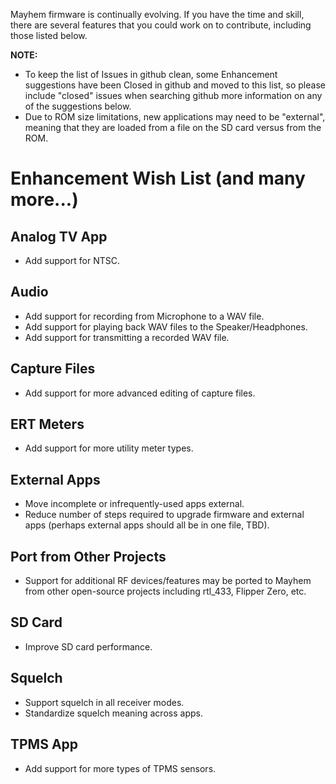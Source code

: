 Mayhem firmware is continually evolving.  If you have the time and skill, there are several features that you could work on to contribute, including those listed below.

**NOTE:**
* To keep the list of Issues in github clean, some Enhancement suggestions have been Closed in github and moved to this list, so please include "closed" issues when searching github more information on any of the suggestions below.
* Due to ROM size limitations, new applications may need to be "external", meaning that they are loaded from a file on the SD card versus from the ROM.

# Enhancement Wish List (and many more...)

## Analog TV App
* Add support for NTSC.

## Audio
* Add support for recording from Microphone to a WAV file.
* Add support for playing back WAV files to the Speaker/Headphones.
* Add support for transmitting a recorded WAV file.

## Capture Files
* Add support for more advanced editing of capture files.

## ERT Meters
* Add support for more utility meter types.

## External Apps
* Move incomplete or infrequently-used apps external.
* Reduce number of steps required to upgrade firmware and external apps (perhaps external apps should all be in one file, TBD).

## Port from Other Projects
* Support for additional RF devices/features may be ported to Mayhem from other open-source projects including rtl_433, Flipper Zero, etc.

## SD Card
* Improve SD card performance.

## Squelch
* Support squelch in all receiver modes.
* Standardize squelch meaning across apps.

## TPMS App
* Add support for more types of TPMS sensors.
